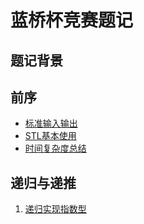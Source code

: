 <!--
 * @Description: 
 * @Author: fengxb
 * @Date: 2022-02-16 11:03:24
 * @LastEditor: fengxb
 * @LastEditTime: 2022-02-16 15:43:56
-->
# 蓝桥杯竞赛题记

## 题记背景

## 前序

- [标准输入输出](Notes/标准输入输出.md)
- [STL基本使用](Notes/STL基本使用.md)
- [时间复杂度总结](Notes/时间复杂度总结.md)

## 递归与递推

1. [递归实现指数型](Notes/_92_递归实现指数型枚举.md)